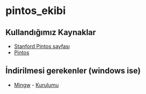 # pintos_ekibi
## Kullandığımız Kaynaklar
- [Stanford Pintos sayfası](https://www.scs.stanford.edu/24wi-cs212/pintos/pintos.html)
- [Pintos](https://github.com/BeratDizdar/pintos_ekibi/blob/main/pintos.tar.gz)
## İndirilmesi gerekenler (windows ise)
- [Mingw](https://sourceforge.net/projects/mingw/) - [Kurulumu](mingw_kurulum.md)
